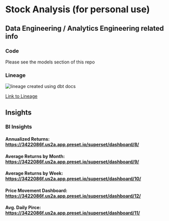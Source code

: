 # Stock Analysis (for personal use)

## Data Engineering / Analytics Engineering related info

### Code

Please see the models section of this repo

### Lineage

![lineage created using dbt docs](https://i.postimg.cc/fWxLRsYt/Screenshot-2024-09-19-at-10-42-09-AM.png)

[Link to Lineage](https://i.postimg.cc/fWxLRsYt/Screenshot-2024-09-19-at-10-42-09-AM.png)

## Insights

### BI Insights

#### Annualized Returns: https://3422086f.us2a.app.preset.io/superset/dashboard/8/

#### Average Returns by Month: https://3422086f.us2a.app.preset.io/superset/dashboard/9/

#### Average Returns by Week: https://3422086f.us2a.app.preset.io/superset/dashboard/10/

#### Price Movement Dashboard: https://3422086f.us2a.app.preset.io/superset/dashboard/12/

#### Avg. Daily Pirce: https://3422086f.us2a.app.preset.io/superset/dashboard/11/